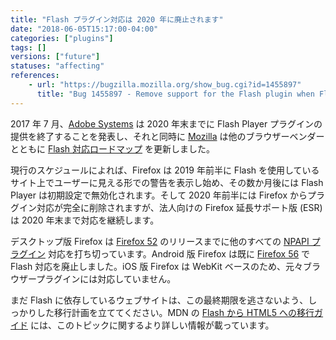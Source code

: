 ```yaml
---
title: "Flash プラグイン対応は 2020 年に廃止されます"
date: "2018-06-05T15:17:00-04:00"
categories: ["plugins"]
tags: []
versions: ["future"]
statuses: "affecting"
references:
    - url: "https://bugzilla.mozilla.org/show_bug.cgi?id=1455897"
      title: "Bug 1455897 - Remove support for the Flash plugin when Flash EOL's per the roadmap"
---
```

2017 年 7 月、[Adobe Systems](https://blogs.adobe.com/japan-conversations/201707adobe-flash-update/) は 2020 年末までに Flash Player プラグインの提供を終了することを発表し、それと同時に [Mozilla](https://blog.mozilla.org/futurereleases/2017/07/25/firefox-roadmap-flash-end-life/) は他のブラウザーベンダーとともに [Flash 対応ロードマップ](https://developer.mozilla.org/docs/Plugins/Roadmap) を更新しました。

現行のスケジュールによれば、Firefox は 2019 年前半に Flash を使用しているサイト上でユーザーに見える形での警告を表示し始め、その数か月後には Flash Player は初期設定で無効化されます。そして 2020 年前半には Firefox からプラグイン対応が完全に削除されますが、法人向けの Firefox 延長サポート版 (ESR) は 2020 年末まで対応を継続します。

デスクトップ版 Firefox は [Firefox 52](https://www.fxsitecompat.dev/ja/docs/2016/plug-in-support-has-been-dropped-other-than-flash/) のリリースまでに他のすべての [NPAPI プラグイン](https://www.fxsitecompat.dev/ja/categories/plugins/) 対応を打ち切っています。Android 版 Firefox は既に [Firefox 56](https://www.fxsitecompat.dev/ja/docs/2017/flash-plug-in-is-no-longer-supported-by-firefox-for-android/) で Flash 対応を廃止しました。iOS 版 Firefox は WebKit ベースのため、元々ブラウザープラグインには対応していません。

まだ Flash に依存しているウェブサイトは、この最終期限を逃さないよう、しっかりした移行計画を立ててください。MDN の [Flash から HTML5 への移行ガイド](https://developer.mozilla.org/docs/Plugins/Flash_to_HTML5) には、このトピックに関するより詳しい情報が載っています。
